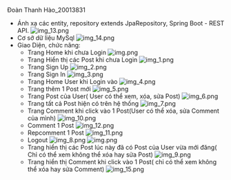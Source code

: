 Đoàn Thanh Hào_20013831
- Ánh xạ các entity, repository extends JpaRepository, Spring Boot - REST API.
  ![img_13.png](img%2Fimg_13.png)
- Cơ sở dữ liệu MySql
  ![img_14.png](img%2Fimg_14.png)
- Giao Diện, chức năng:
  - Trang Home khi chưa Login
    ![img.png](img%2Fimg.png)
  - Trang Hiển thị các Post khi chưa Login
    ![img_1.png](img%2Fimg_1.png)
  - Trang Sign Up
    ![img_2.png](img%2Fimg_2.png)
  - Trang Sign In
    ![img_3.png](img%2Fimg_3.png)
  - Trang Home User khi Login vào
    ![img_4.png](img%2Fimg_4.png)
  - Trang thêm 1 Post mới
    ![img_5.png](img%2Fimg_5.png)
  - Trang Post của User( User có thể xem, xóa, sửa Post)
    ![img_6.png](img%2Fimg_6.png)
  - Trang tất cả Post hiện có trên hệ thống
    ![img_7.png](img%2Fimg_7.png)
  - Trang Comment khi click vào 1 Post(User có thể xóa, sửa Comment của mình)
    ![img_10.png](img%2Fimg_10.png)
  - Comment 1 Post
    ![img_12.png](img%2Fimg_12.png)
  - Repcomment 1 Post
    ![img_11.png](img%2Fimg_11.png)
  - Logout
    ![img_8.png](img%2Fimg_8.png)
    ![img.png](img%2Fimg.png)
  - Trang hiển thị các Post lúc này đã có Post của User vừa mới đăng( Chỉ có thể xem không thể xóa hay sửa Post)
    ![img_9.png](img%2Fimg_9.png)
  - Trang hiển thị Comment khi click vào 1 Post( chỉ có thể xem không thể xóa hay sửa Comment)
    ![img_15.png](img%2Fimg_15.png)